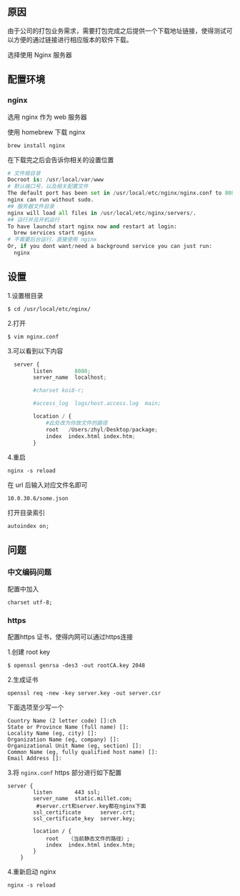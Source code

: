 ## 原因
由于公司的打包业务需求，需要打包完成之后提供一个下载地址链接，使得测试可以方便的通过链接进行相应版本的软件下载。

选择使用 Nginx 服务器
## 配置环境

### nginx

选用 nginx 作为 web 服务器

使用 homebrew 下载 nginx
```
brew install nginx
```
在下载完之后会告诉你相关的设置位置
```python
# 文件根目录
Docroot is: /usr/local/var/www
# 默认端口号，以及相关配置文件
The default port has been set in /usr/local/etc/nginx/nginx.conf to 8080 so that
nginx can run without sudo.
## 服务器文件目录
nginx will load all files in /usr/local/etc/nginx/servers/.
## 运行并且开机运行
To have launchd start nginx now and restart at login:
  brew services start nginx
# 不需要后台运行，直接使用 nginx
Or, if you dont want/need a background service you can just run:
  nginx
```

## 设置

1.设置根目录
```
$ cd /usr/local/etc/nginx/
```
2.打开
```
$ vim nginx.conf
```
3.可以看到以下内容
```python
  server {
        listen       8080;
        server_name  localhost;

        #charset koi8-r;

        #access_log  logs/host.access.log  main;

        location / {
            #此处改为你放文件的路径
            root   /Users/zhyl/Desktop/package;
            index  index.html index.htm;
        }
```
4.重启
```
nginx -s reload
```

在 url 后输入对应文件名即可
```
10.0.30.6/some.json
```


打开目录索引
```
autoindex on;
```

## 问题

### 中文编码问题

配置中加入
 ```
charset utf-8;
 ```

### https

配置https 证书，使得内网可以通过https连接

1.创建 root key
```
$ openssl genrsa -des3 -out rootCA.key 2048
```

2.生成证书
```
openssl req -new -key server.key -out server.csr
```

下面选项至少写一个
```
Country Name (2 letter code) []:ch
State or Province Name (full name) []:
Locality Name (eg, city) []:
Organization Name (eg, company) []:
Organizational Unit Name (eg, section) []:
Common Name (eg, fully qualified host name) []:
Email Address []:
```

3.将 `nginx.conf` https 部分进行如下配置
```
server {
        listen       443 ssl;
        server_name  static.millet.com;
         #server.crt和server.key都在nginx下面
        ssl_certificate      server.crt;
        ssl_certificate_key  server.key;

        location / {
            root   （当前静态文件的路径）;
            index  index.html index.htm;
        }
    }
```

4.重新启动 nginx
```
nginx -s reload
```